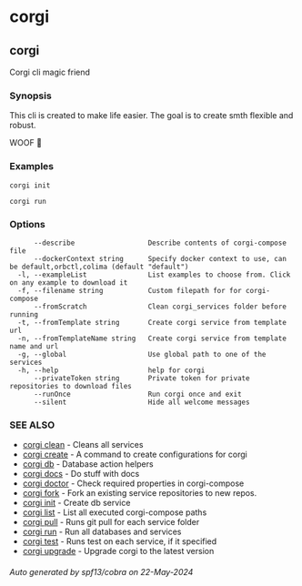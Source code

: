 # corgi

## corgi

Corgi cli magic friend

### Synopsis


This cli is created to make life easier.
The goal is to create smth flexible and robust.

WOOF 🐶
	

### Examples

```
corgi init

corgi run
```

### Options

```
      --describe                  Describe contents of corgi-compose file
      --dockerContext string      Specify docker context to use, can be default,orbctl,colima (default "default")
  -l, --exampleList               List examples to choose from. Click on any example to download it
  -f, --filename string           Custom filepath for for corgi-compose
      --fromScratch               Clean corgi_services folder before running
  -t, --fromTemplate string       Create corgi service from template url
  -n, --fromTemplateName string   Create corgi service from template name and url
  -g, --global                    Use global path to one of the services
  -h, --help                      help for corgi
      --privateToken string       Private token for private repositories to download files
      --runOnce                   Run corgi once and exit
      --silent                    Hide all welcome messages
```

### SEE ALSO

* [corgi clean](corgi_clean)	 - Cleans all services
* [corgi create](corgi_create)	 - A command to create configurations for corgi
* [corgi db](corgi_db)	 - Database action helpers
* [corgi docs](corgi_docs)	 - Do stuff with docs
* [corgi doctor](corgi_doctor)	 - Check required properties in corgi-compose
* [corgi fork](corgi_fork)	 - Fork an existing service repositories to new repos.
* [corgi init](corgi_init)	 - Create db service
* [corgi list](corgi_list)	 - List all executed corgi-compose paths
* [corgi pull](corgi_pull)	 - Runs git pull for each service folder
* [corgi run](corgi_run)	 - Run all databases and services
* [corgi test](corgi_test)	 - Runs test on each service, if it specified
* [corgi upgrade](corgi_upgrade)	 - Upgrade corgi to the latest version

###### Auto generated by spf13/cobra on 22-May-2024
